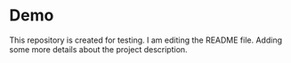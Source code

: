 # Demo
This repository is created for testing.
I am editing the README file. Adding some more details about the project description.

